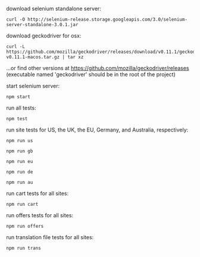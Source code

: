 download selenium standalone server:

    curl -O http://selenium-release.storage.googleapis.com/3.0/selenium-server-standalone-3.0.1.jar

download geckodriver for osx:

    curl -L https://github.com/mozilla/geckodriver/releases/download/v0.11.1/geckodriver-v0.11.1-macos.tar.gz | tar xz

...or find other versions at https://github.com/mozilla/geckodriver/releases (executable named 'geckodriver' should be in the root of the project)

start selenium server:

    npm start

run all tests:

    npm test

run site tests for US, the UK, the EU, Germany, and Australia, respectively:

    npm run us

    npm run gb

    npm run eu

    npm run de

    npm run au

run cart tests for all sites:

    npm run cart

run offers tests for all sites:

    npm run offers

run translation file tests for all sites:

    npm run trans
